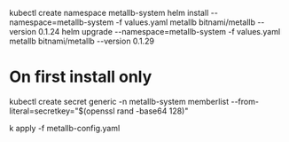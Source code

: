 
kubectl create namespace metallb-system
helm install --namespace=metallb-system  -f values.yaml metallb  bitnami/metallb --version 0.1.24
helm upgrade --namespace=metallb-system  -f values.yaml metallb  bitnami/metallb --version 0.1.29

# On first install only
kubectl create secret generic -n metallb-system memberlist --from-literal=secretkey="$(openssl rand -base64 128)"

k apply -f metallb-config.yaml 

